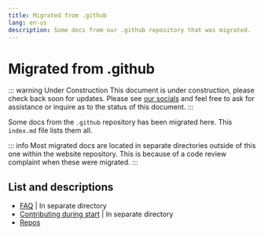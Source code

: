 ```yaml
---
title: Migrated from .github
lang: en-us
description: Some docs from our .github repository that was migrated.
---
```


# Migrated from .github

::: warning Under Construction
This document is under construction, please check back soon for updates.
Please see [our socials](/docs/launch-manual/sections/faq/#having-trouble) and feel free to ask for assistance or inquire as to the status of this document.
:::

Some docs from the `.github` repository has been migrated here. This `index.md` file lists them all.

::: info
Most migrated docs are located in separate directories outside of this one within the website repository. This is because of a code review complaint when these were migrated.
:::

## List and descriptions

- [FAQ](/docs/launch-manual/sections/faq/FAQ) | In separate directory
- [Contributing during start](/docs/launch-manual/sections/faq/CONTRIBUTING-DURING-START) | In separate directory
- [Repos](/docs/dot-github-migrated/REPOS)
